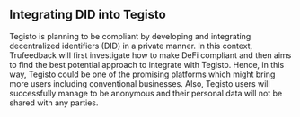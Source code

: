 ﻿## Integrating DID into Tegisto

Tegisto is planning to be compliant by developing and integrating decentralized identifiers (DID) in a private manner. In this context, Trufeedback will first investigate how to make DeFi compliant and then aims to find the best potential approach to integrate with Tegisto. Hence, in this way, Tegisto could be one of the promising platforms which might bring more users including conventional businesses. Also, Tegisto users will successfully manage to be anonymous and their personal data will not be shared with any parties.
